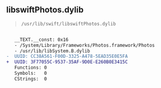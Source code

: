 ## libswiftPhotos.dylib

> `/usr/lib/swift/libswiftPhotos.dylib`

```diff

   __TEXT.__const: 0x16
   - /System/Library/Frameworks/Photos.framework/Photos
   - /usr/lib/libSystem.B.dylib
-  UUID: CC38A561-F00D-3325-A478-5EAD35E0E5FA
+  UUID: 3F77055C-9537-35AF-9D0E-E260B0E3415C
   Functions: 0
   Symbols:   0
   CStrings:  0

```
